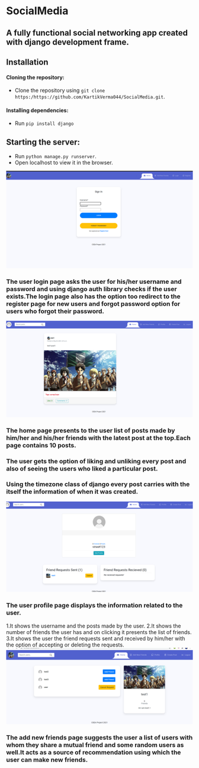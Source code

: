 # SocialMedia
## A fully functional social networking app created with django development frame.

## Installation

#### Cloning the repository:

- Clone the repository using `git clone https:/https://github.com/KartikVerma044/SocialMedia.git`.

#### Installing dependencies:

- Run `pip install django`

## Starting the server:

- Run `python manage.py runserver`.
- Open localhost to view it in the browser.



![LOGIN PAGE](/media/login.png)
### The user login page asks the user for his/her username and password and using django auth library checks if the user exists.The login page also has the option too redirect to the register page for new users and forgot password option for users who forgot their password.
![HOME_PAGE](/media/home_page.png)
### The home page presents to the user list of posts made by him/her and his/her friends with the latest post at the top.Each page contains 10 posts.
### The user gets the option of liking and unliking every post and also of seeing the users who liked a particular post.
### Using the timezone class of django every post carries with the itself the information of when it was created.
![USER PROFILE](/media/profile_page.png)
### The user profile page displays the information related to the user.
1.It shows the username and the posts made by the user.
2.It shows the number of friends the user has and on clicking it presents the list of friends.
3.It shows the user the friend requests sent and received by him/her with the option of accepting or deleting the requests.
![Add new friends page](/media/addnewfreinds.png)
### The add new friends page suggests the user a list of users with whom they share a mutual friend and some random users as well.It acts as a source of recommendation using which the user can make new friends.


                                
